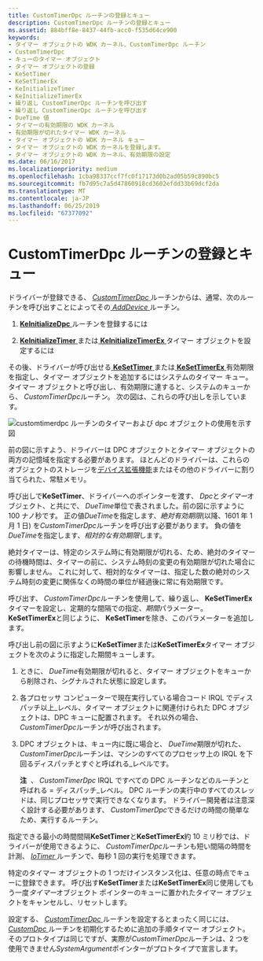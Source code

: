```yaml
---
title: CustomTimerDpc ルーチンの登録とキュー
description: CustomTimerDpc ルーチンの登録とキュー
ms.assetid: 884bff8e-8437-44fb-acc0-f535d64ce900
keywords:
- タイマー オブジェクトの WDK カーネル、CustomTimerDpc ルーチン
- CustomTimerDpc
- キューのタイマー オブジェクト
- タイマー オブジェクトの登録
- KeSetTimer
- KeSetTimerEx
- KeInitializeTimer
- KeInitializeTimerEx
- 繰り返し CustomTimerDpc ルーチンを呼び出す
- 繰り返し CustomTimerDpc ルーチンを呼び出す
- DueTime 値
- タイマーの有効期限の WDK カーネル
- 有効期限が切れたタイマー WDK カーネル
- タイマー オブジェクトの WDK カーネル キュー
- タイマー オブジェクトの WDK カーネルを登録します。
- タイマー オブジェクトの WDK カーネル、有効期限の設定
ms.date: 06/16/2017
ms.localizationpriority: medium
ms.openlocfilehash: 1cba98337ccf7fc0f17173d0b2ad05b59c890bc5
ms.sourcegitcommit: fb7d95c7a5d47860918cd3602efdd33b69dcf2da
ms.translationtype: MT
ms.contentlocale: ja-JP
ms.lasthandoff: 06/25/2019
ms.locfileid: "67377092"
---
```

# <a name="registering-and-queuing-a-customtimerdpc-routine"></a>CustomTimerDpc ルーチンの登録とキュー





ドライバーが登録できる、 [ *CustomTimerDpc* ](https://msdn.microsoft.com/library/windows/hardware/ff542983)ルーチンからは、通常、次のルーチンを呼び出すことによってその[ *AddDevice* ](https://docs.microsoft.com/windows-hardware/drivers/ddi/content/wdm/nc-wdm-driver_add_device)ルーチン。

1.  [**KeInitializeDpc** ](https://docs.microsoft.com/windows-hardware/drivers/ddi/content/wdm/nf-wdm-keinitializedpc)ルーチンを登録するには

2.  [**KeInitializeTimer** ](https://docs.microsoft.com/windows-hardware/drivers/ddi/content/wdm/nf-wdm-keinitializetimer)または[ **KeInitializeTimerEx** ](https://docs.microsoft.com/windows-hardware/drivers/ddi/content/wdm/nf-wdm-keinitializetimerex)タイマー オブジェクトを設定するには

その後、ドライバーが呼び出せる[ **KeSetTimer** ](https://docs.microsoft.com/windows-hardware/drivers/ddi/content/wdm/nf-wdm-kesettimer)または[ **KeSetTimerEx** ](https://docs.microsoft.com/windows-hardware/drivers/ddi/content/wdm/nf-wdm-kesettimerex)有効期限を指定し、タイマー オブジェクトを追加するにはシステムのタイマー キュー。 タイマー オブジェクトと呼び出し、有効期限に達すると、システムのキューから、 *CustomTimerDpc*ルーチン。 次の図は、これらの呼び出しを示しています。

![customtimerdpc ルーチンのタイマーおよび dpc オブジェクトの使用を示す図](images/3ketmdpc.png)

前の図に示すよう、ドライバーは DPC オブジェクトとタイマー オブジェクトの両方の記憶域を指定する必要があります。 ほとんどのドライバーは、これらのオブジェクトのストレージを[デバイス拡張機能](device-extensions.md)またはその他のドライバーに割り当てられた、常駐メモリ。

呼び出しで**KeSetTimer**、ドライバーへのポインターを渡す、 *Dpc*と*タイマー*オブジェクト、と共にで、 *DueTime*単位で表されました。前の図に示すように 100 ナノ秒です。 正の値*DueTime*を指定します、*絶対有効期限*(以降、1601 年 1 月 1 日) を*CustomTimerDpc*ルーチンを呼び出す必要があります。 負の値を*DueTime*を指定します、*相対的な有効期限*します。

絶対タイマーは、特定のシステム時に有効期限が切れる、ため、絶対のタイマーの待機時間は、タイマーの前に、システム時刻の変更の有効期限が切れた場合に影響しません。 これに対して、相対的なタイマーは、指定した数の絶対のシステム時刻の変更に関係なくの時間の単位が経過後に常に有効期限です。

呼び出す、 *CustomTimerDpc*ルーチンを使用して、繰り返し、 **KeSetTimerEx**タイマーを設定し、定期的な間隔での指定、*期間*パラメーター。 **KeSetTimerEx**と同じように、 **KeSetTimer**を除き、このパラメーターを追加します。

呼び出し前の図に示すように**KeSetTimer**または**KeSetTimerEx**タイマー オブジェクトを次のように指定した期間キューします。

1.  ときに、 *DueTime*有効期限が切れると、タイマー オブジェクトをキューから削除され、シグナルされた状態に設定します。

2.  各プロセッサ コンピューターで現在実行している場合コード IRQL でディスパッチ以上\_レベル、タイマー オブジェクトに関連付けられた DPC オブジェクトは、DPC キューに配置されます。 それ以外の場合、 *CustomTimerDpc*ルーチンが呼び出されます。

3.  DPC オブジェクトは、キュー内に既に場合と、 *DueTime*期限が切れた、 *CustomTimerDpc*ルーチンは、マシンのすべてのプロセッサ上の IRQL を下回るディスパッチとすぐと呼ばれる\_レベルです。

    **注**  、 *CustomTimerDpc* IRQL ですべての DPC ルーチンなどのルーチンと呼ばれる = ディスパッチ\_レベル。 DPC ルーチンの実行中のすべてのスレッドは、同じプロセッサで実行できなくなります。 ドライバー開発者は注意深く設計する必要があります、 *CustomTimerDpc*できるだけの時間の簡単なため、実行するルーチン。

     

指定できる最小の時間間隔**KeSetTimer**と**KeSetTimerEx**約 10 ミリ秒では、ドライバーが使用できるように、 *CustomTimerDpc*ルーチンも短い間隔の時間を計測、 [ *IoTimer* ](https://docs.microsoft.com/windows-hardware/drivers/ddi/content/wdm/nc-wdm-io_timer_routine)ルーチンで、毎秒 1 回の実行を処理できます。

特定のタイマー オブジェクトの 1 つだけインスタンス化は、任意の時点でキューに登録できます。 呼び出す**KeSetTimer**または**KeSetTimerEx**同じ使用してもう一度*タイマー*オブジェクト ポインターのキューに置かれたタイマー オブジェクトをキャンセルし、リセットします。

設定する、 [ *CustomTimerDpc* ](https://msdn.microsoft.com/library/windows/hardware/ff542983)ルーチンを設定するとまったく同じには、 [ *CustomDpc* ](https://docs.microsoft.com/windows-hardware/drivers/ddi/content/wdm/nc-wdm-kdeferred_routine)ルーチンを初期化するために追加の手順タイマー オブジェクト。 そのプロトタイプは同じですが、実際が*CustomTimerDpc*ルーチンは、2 つを使用できません*SystemArgument*ポインターがプロトタイプで宣言します。

 

 




